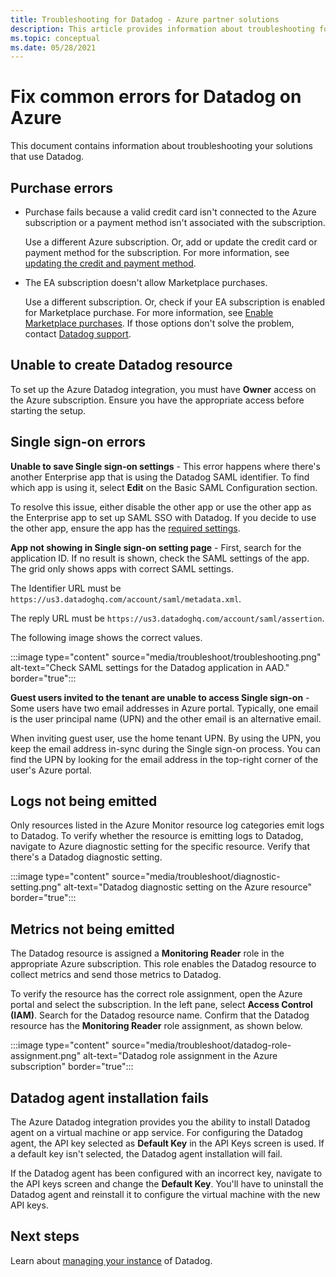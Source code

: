 ```yaml
---
title: Troubleshooting for Datadog - Azure partner solutions
description: This article provides information about troubleshooting for Datadog on Azure.
ms.topic: conceptual
ms.date: 05/28/2021
---
```


# Fix common errors for Datadog on Azure

This document contains information about troubleshooting your solutions that use Datadog.

## Purchase errors

* Purchase fails because a valid credit card isn't connected to the Azure subscription or a payment method isn't associated with the subscription.

  Use a different Azure subscription. Or, add or update the credit card or payment method for the subscription. For more information, see [updating the credit and payment method](../../cost-management-billing/manage/change-credit-card.md).

* The EA subscription doesn't allow Marketplace purchases.

  Use a different subscription. Or, check if your EA subscription is enabled for Marketplace purchase. For more information, see [Enable Marketplace purchases](../../cost-management-billing/manage/ea-azure-marketplace.md#enabling-azure-marketplace-purchases). If those options don't solve the problem, contact [Datadog support](https://www.datadoghq.com/support).

## Unable to create Datadog resource

To set up the Azure Datadog integration, you must have **Owner** access on the Azure subscription. Ensure you have the appropriate access before starting the setup.

## Single sign-on errors

**Unable to save Single sign-on settings** - This error happens where there's another Enterprise app that is using the Datadog SAML identifier. To find which app is using it, select **Edit** on the Basic SAML Configuration section.

To resolve this issue, either disable the other app or use the other app as the Enterprise app to set up SAML SSO with Datadog. If you decide to use the other app, ensure the app has the [required settings](create.md#configure-single-sign-on).

**App not showing in Single sign-on setting page** - First, search for the application ID. If no result is shown, check the SAML settings of the app. The grid only shows apps with correct SAML settings. 

The Identifier URL must be `https://us3.datadoghq.com/account/saml/metadata.xml`.

The reply URL must be `https://us3.datadoghq.com/account/saml/assertion`.

The following image shows the correct values.
  
:::image type="content" source="media/troubleshoot/troubleshooting.png" alt-text="Check SAML settings for the Datadog application in AAD." border="true":::

**Guest users invited to the tenant are unable to access Single sign-on** - Some users have two email addresses in Azure portal. Typically, one email is the user principal name (UPN) and the other email is an alternative email.

When inviting guest user, use the home tenant UPN. By using the UPN, you keep the email address in-sync during the Single sign-on process. You can find the UPN by looking for the email address in the top-right corner of the user's Azure portal.
  
## Logs not being emitted

Only resources listed in the Azure Monitor resource log categories emit logs to Datadog. To verify whether the resource is emitting logs to Datadog, navigate to Azure diagnostic setting for the specific resource. Verify that there's a Datadog diagnostic setting.

:::image type="content" source="media/troubleshoot/diagnostic-setting.png" alt-text="Datadog diagnostic setting on the Azure resource" border="true":::

## Metrics not being emitted

The Datadog resource is assigned a **Monitoring Reader** role in the appropriate Azure subscription. This role enables the Datadog resource to collect metrics and send those metrics to Datadog.

To verify the resource has the correct role assignment, open the Azure portal and select the subscription. In the left pane, select **Access Control (IAM)**. Search for the Datadog resource name. Confirm that the Datadog resource has the **Monitoring Reader** role assignment, as shown below.

:::image type="content" source="media/troubleshoot/datadog-role-assignment.png" alt-text="Datadog role assignment in the Azure subscription" border="true":::

## Datadog agent installation fails

The Azure Datadog integration provides you the ability to install Datadog agent on a virtual machine or app service. For configuring the Datadog agent, the API key selected as **Default Key** in the API Keys screen is used. If a default key isn't selected, the Datadog agent installation will fail.

If the Datadog agent has been configured with an incorrect key, navigate to the API keys screen and change the **Default Key**. You'll have to uninstall the Datadog agent and reinstall it to configure the virtual machine with the new API keys.

## Next steps

Learn about [managing your instance](manage.md) of Datadog.
